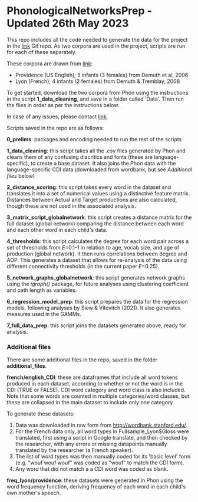 # PhonologicalNetworksPrep - Updated 26th May 2023

This repo includes all the code needed to generate the data for the project in the [link](PhonologicalNetworks) Git repo. As two corpora are used in the project, scripts are run for each of these separately.

These corpora are drawn from [link](Phon):

* Providence (US English); 5 infants (3 females) from Demuth et al, 2006
* Lyon (French); 4 infants (2 females) from Demuth & Tremblay, 2008

To get started, download the two corpora from Phon using the instructions in the script **1_data_cleaning**, and save in a folder called 'Data'. Then run the files in order as per the instructions below.

In case of any issues, please contact [link](catherine.laing@york.ac.uk). 

Scripts saved in the repo are as follows:

**0_prelims**: packages and encoding needed to run the rest of the scripts

**1_data_cleaning**: this script takes all the .csv files generated by Phon and cleans them of any confusing diacritics and fonts (these are language-specific), to create a base dataset. It also joins the Phon data with the language-specific CDI data (downloaded from wordbank, but see *Additional files* below)

**2_distance_scoring**: this script takes every word in the dataset and translates it into a set of numerical values using a distinctive feature matrix. Distances between Actual and Target productions are also calculated, though these are not used in the associated analysis.

**3_matrix_script_globalnetwork**: this script creates a distance matrix for the full dataset (global network) comparing the distance between each word and each other word in each child's data.

**4_thresholds**: this script calculates the degree for each word pair across a set of thresholds from *E*=0.1-1 in relation to age, vocab size, and age of production (global network). It then runs correlations between degree and AOP. This generates a dataset that allows for re-analysis of the data using different connectivity thresholds (in the current paper *E*=0.25).

**5_network_graphs_globalnetwork**: this script generates network graphs using the *igraph()* package, for future analyses using clustering coefficient and path length as variables.

**6_regression_model_prep**: this script prepares the data for the regression models, following analyses by Siew & Vitevitch (2021). It also generates measures used in the GAMMs.

**7_full_data_prep**: this script joins the datasets generated above, ready for analysis.

### Additional files
There are some additional files in the repo, saved in the folder **additional_files**.

**french/english_CDI**: these are dataframes that include all word tokens produced in each dataset, according to whether or not the word is in the CDI (TRUE or FALSE). CDI word category and word class is also included. Note that some words are counted in multiple categories/word classes, but these are collapsed in the main dataset to include only one category.

To generate these datasets:

1. Data was downloaded in raw form from http://wordbank.stanford.edu/.
2. For the French data only, all word types in Fullsample_Lyon$Gloss were translated, first using a script in Google translate, and then checked by the researcher, with any errors or missing datapoints manually translated by the researcher (a French speaker).
3. The list of word types was then manually coded for its 'basic level' form (e.g. "wouf wouf wouf" was coded as "wouf" to match the CDI form).
4. Any word that did not match a a CDI word was coded as blank.

**freq_lyon/providence**: these datasets were generated in Phon using the word frequency function, deriving frequency of each word in each child's own mother's speech.